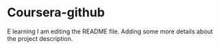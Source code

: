 
# Coursera-github
E learning
I am editing the README file. Adding some more details about the project description.
